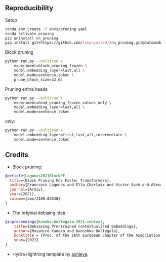 
## Reproducibility
Setup
```bash
conda env create -f envs/pruning.yaml
conda activate pruning
pip uninstall nn_pruning
pip install git+https://github.com/[anonymized]/nn_pruning.git@automodel
```

Block pruning
```bash
python run.py --multirun \
    experiment=block_pruning_frozen \
    model.embedding_layer=last,all \
    model.mode=sentence,token \
    prune_block_size=32,64
```

Pruning enitre heads
```bash
python run.py --multirun \
    experiment=head_pruning_frozen_values_only \
    model.embedding_layer=last,all \
    model.mode=sentence,token
```

only:
```bash
python run.py --multirun \
    model.embedding_layer=first,last,all,intermediate \
    model.mode=sentence,token
```


## Credits
* Block pruning:
```bibtex
@article{Lagunas2021BlockPF,
  title={Block Pruning For Faster Transformers},
  author={Franccois Lagunas and Ella Charlaix and Victor Sanh and Alexander M. Rush},
  journal={ArXiv},
  year={2021},
  volume={abs/2109.04838}
}
```
* The original debiaing idea:
```bibtex
@inproceedings{kaneko-bollegala-2021-context,
    title={Debiasing Pre-trained Contextualised Embeddings},
    author={Masahiro Kaneko and Danushka Bollegala},
    booktitle = {Proc. of the 16th European Chapter of the Association for Computational Linguistics (EACL)},
    year={2021}
}
```
* Hydra+lightning template by [ashleve](https://github.com/ashleve/lightning-hydra-template).
